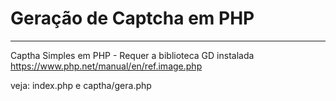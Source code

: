 # Geração de Captcha em PHP

- - -

Captha Simples em PHP - Requer a biblioteca GD instalada https://www.php.net/manual/en/ref.image.php

veja: index.php e captha/gera.php

